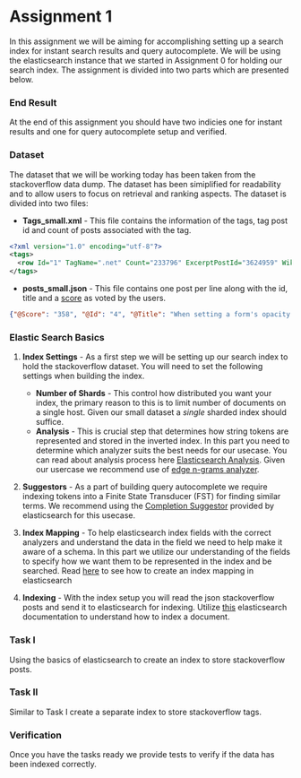 # Assignment 1
In this assignment we will be aiming for accomplishing setting up a search index for instant search results and query autocomplete. We will be using the elasticsearch instance that we started in Assignment 0 for holding our search index. The assignment is divided into two parts which are presented below.

### End Result
At the end of this assignment you should have two indicies one for instant results and one for query autocomplete setup and verified.

### Dataset
The dataset that we will be working today has been taken from the stackoverflow data dump. The dataset has been simiplified for readability and to allow users to focus on retrieval and ranking aspects. The dataset is divided into two files:
* **Tags_small.xml** - This file contains the information of the tags, tag post id and count of posts associated with the tag.
```xml
<?xml version="1.0" encoding="utf-8"?>
<tags>
  <row Id="1" TagName=".net" Count="233796" ExcerptPostId="3624959" WikiPostId="3607476" />
</tags>  
```

* **posts_small.json** - This file contains one post per line along with the id, title and a [score](http://meta.stackexchange.com/questions/229255/what-is-the-score-of-a-post) as voted by the users.
```json
{"@Score": "358", "@Id": "4", "@Title": "When setting a form's opacity should I use a decimal or double?"}
```
### Elastic Search Basics

1. **Index Settings** - As a first step we will be setting up our search index to hold the stackoverflow dataset. You will need to set the following settings when building the index.
    * **Number of Shards** - This control how distributed you want your index, the primary reason to this is to limit number of documents on a single host. Given our small dataset a *single* sharded index should suffice.
    * **Analysis** - This is crucial step that determines how string tokens are represented and stored in the inverted index. In this part you need to determine which analyzer suits the best needs for our usecase. You can read about analysis process here [Elasticsearch Analysis](https://www.elastic.co/blog/found-text-analysis-part-1). Given our usercase we recommend use of [edge n-grams analyzer](https://www.elastic.co/blog/found-text-analysis-part-1#using-ngrams-for-advanced-token-searches).

2. **Suggestors** - As a part of building query autocomplete we require indexing tokens into a Finite State Transducer (FST) for finding similar terms. We recommend using the [Completion Suggestor](https://www.elastic.co/guide/en/elasticsearch/reference/current/search-suggesters-completion.html) provided by elasticsearch for this usecase. 
    
3. **Index Mapping** - To help elasticsearch index fields with the correct analyzers and understand the data in the field we need to help make it aware of a schema. In this part we utilize our understanding of the fields to specify how we want them to be represented in the index and be searched. Read [here](https://www.elastic.co/blog/found-elasticsearch-mapping-introduction) to see how to create an index mapping in elasticsearch       

4. **Indexing** - With the index setup you will read the json stackoverflow posts and send it to elasticsearch for indexing. Utilize [this](https://www.elastic.co/guide/en/elasticsearch/guide/current/index-doc.html) elasticsearch documentation to understand how to index a document.

### Task I
Using the basics of elasticsearch to create an index to store stackoverflow posts. 

### Task II
Similar to Task I create a separate index to store stackoverflow tags.

### Verification
Once you have the tasks ready we provide tests to verify if the data has been indexed correctly. 
